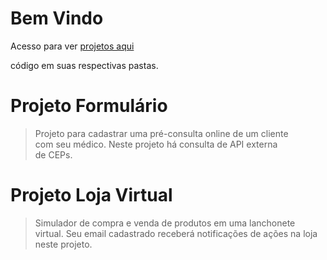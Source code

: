 Bem Vindo
============================================================================
Acesso para ver [projetos aqui](http://repositoriooiler.com.br/)

código em suas respectivas pastas.

Projeto Formulário
============================================================================
> Projeto para cadastrar uma pré-consulta online de um cliente  
com seu  médico.  Neste  projeto há consulta de API  externa  
de CEPs.  

Projeto Loja Virtual
============================================================================
> Simulador de compra e venda de produtos em uma lanchonete  
virtual. Seu email cadastrado receberá notificações de ações na loja  
neste projeto.







